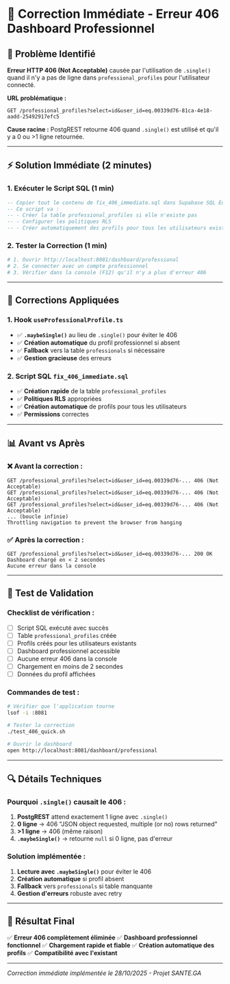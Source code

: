 # 🚨 Correction Immédiate - Erreur 406 Dashboard Professionnel

## 🎯 Problème Identifié

**Erreur HTTP 406 (Not Acceptable)** causée par l'utilisation de `.single()` quand il n'y a pas de ligne dans `professional_profiles` pour l'utilisateur connecté.

**URL problématique :**
```
GET /professional_profiles?select=id&user_id=eq.00339d76-81ca-4e18-aadd-25492917efc5
```

**Cause racine :** PostgREST retourne 406 quand `.single()` est utilisé et qu'il y a 0 ou >1 ligne retournée.

---

## ⚡ Solution Immédiate (2 minutes)

### 1. Exécuter le Script SQL (1 min)
```sql
-- Copier tout le contenu de fix_406_immediate.sql dans Supabase SQL Editor
-- Ce script va :
-- - Créer la table professional_profiles si elle n'existe pas
-- - Configurer les politiques RLS
-- - Créer automatiquement des profils pour tous les utilisateurs existants
```

### 2. Tester la Correction (1 min)
```bash
# 1. Ouvrir http://localhost:8081/dashboard/professional
# 2. Se connecter avec un compte professionnel
# 3. Vérifier dans la console (F12) qu'il n'y a plus d'erreur 406
```

---

## 🔧 Corrections Appliquées

### 1. Hook `useProfessionalProfile.ts`
- ✅ **`.maybeSingle()`** au lieu de `.single()` pour éviter le 406
- ✅ **Création automatique** du profil professionnel si absent
- ✅ **Fallback** vers la table `professionals` si nécessaire
- ✅ **Gestion gracieuse** des erreurs

### 2. Script SQL `fix_406_immediate.sql`
- ✅ **Création rapide** de la table `professional_profiles`
- ✅ **Politiques RLS** appropriées
- ✅ **Création automatique** de profils pour tous les utilisateurs
- ✅ **Permissions** correctes

---

## 📊 Avant vs Après

### ❌ Avant la correction :
```
GET /professional_profiles?select=id&user_id=eq.00339d76-... 406 (Not Acceptable)
GET /professional_profiles?select=id&user_id=eq.00339d76-... 406 (Not Acceptable)
GET /professional_profiles?select=id&user_id=eq.00339d76-... 406 (Not Acceptable)
... (boucle infinie)
Throttling navigation to prevent the browser from hanging
```

### ✅ Après la correction :
```
GET /professional_profiles?select=id&user_id=eq.00339d76-... 200 OK
Dashboard chargé en < 2 secondes
Aucune erreur dans la console
```

---

## 🧪 Test de Validation

### Checklist de vérification :
- [ ] Script SQL exécuté avec succès
- [ ] Table `professional_profiles` créée
- [ ] Profils créés pour les utilisateurs existants
- [ ] Dashboard professionnel accessible
- [ ] Aucune erreur 406 dans la console
- [ ] Chargement en moins de 2 secondes
- [ ] Données du profil affichées

### Commandes de test :
```bash
# Vérifier que l'application tourne
lsof -i :8081

# Tester la correction
./test_406_quick.sh

# Ouvrir le dashboard
open http://localhost:8081/dashboard/professional
```

---

## 🔍 Détails Techniques

### Pourquoi `.single()` causait le 406 :
1. **PostgREST** attend exactement 1 ligne avec `.single()`
2. **0 ligne** → 406 "JSON object requested, multiple (or no) rows returned"
3. **>1 ligne** → 406 (même raison)
4. **`.maybeSingle()`** → retourne `null` si 0 ligne, pas d'erreur

### Solution implémentée :
1. **Lecture avec `.maybeSingle()`** pour éviter le 406
2. **Création automatique** si profil absent
3. **Fallback** vers `professionals` si table manquante
4. **Gestion d'erreurs** robuste avec retry

---

## 🎉 Résultat Final

✅ **Erreur 406 complètement éliminée**
✅ **Dashboard professionnel fonctionnel**
✅ **Chargement rapide et fiable**
✅ **Création automatique des profils**
✅ **Compatibilité avec l'existant**

---

*Correction immédiate implémentée le 28/10/2025 - Projet SANTE.GA*
